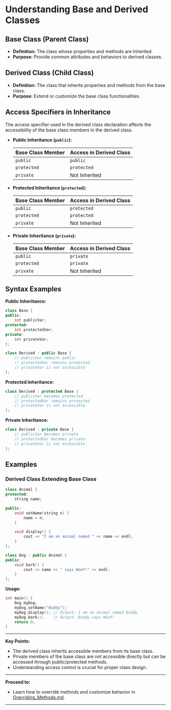 # Understanding Base and Derived Classes

## **Base Class (Parent Class)**

- **Definition:** The class whose properties and methods are inherited.
- **Purpose:** Provide common attributes and behaviors to derived classes.

## **Derived Class (Child Class)**

- **Definition:** The class that inherits properties and methods from the base class.
- **Purpose:** Extend or customize the base class functionalities.

## **Access Specifiers in Inheritance**

The access specifier used in the derived class declaration affects the accessibility of the base class members in the derived class.

- **Public Inheritance (`public`):**

  | Base Class Member | Access in Derived Class |
  |-------------------|-------------------------|
  | `public`          | `public`                |
  | `protected`       | `protected`             |
  | `private`         | Not Inherited           |

- **Protected Inheritance (`protected`):**

  | Base Class Member | Access in Derived Class |
  |-------------------|-------------------------|
  | `public`          | `protected`             |
  | `protected`       | `protected`             |
  | `private`         | Not Inherited           |

- **Private Inheritance (`private`):**

  | Base Class Member | Access in Derived Class |
  |-------------------|-------------------------|
  | `public`          | `private`               |
  | `protected`       | `private`               |
  | `private`         | Not Inherited           |

## **Syntax Examples**

**Public Inheritance:**

```cpp
class Base {
public:
    int publicVar;
protected:
    int protectedVar;
private:
    int privateVar;
};

class Derived : public Base {
    // publicVar remains public
    // protectedVar remains protected
    // privateVar is not accessible
};
```

**Protected Inheritance:**

```cpp
class Derived : protected Base {
    // publicVar becomes protected
    // protectedVar remains protected
    // privateVar is not accessible
};
```

**Private Inheritance:**

```cpp
class Derived : private Base {
    // publicVar becomes private
    // protectedVar becomes private
    // privateVar is not accessible
};
```

## **Examples**

### **Derived Class Extending Base Class**

```cpp
class Animal {
protected:
    string name;

public:
    void setName(string n) {
        name = n;
    }

    void display() {
        cout << "I am an animal named " << name << endl;
    }
};

class Dog : public Animal {
public:
    void bark() {
        cout << name << " says Woof!" << endl;
    }
};
```

**Usage:**

```cpp
int main() {
    Dog myDog;
    myDog.setName("Buddy");
    myDog.display(); // Output: I am an animal named Buddy
    myDog.bark();    // Output: Buddy says Woof!
    return 0;
}
```

---

**Key Points:**

- The derived class inherits accessible members from its base class.
- Private members of the base class are not accessible directly but can be accessed through public/protected methods.
- Understanding access control is crucial for proper class design.

---

**Proceed to:**

- Learn how to override methods and customize behavior in [Overriding_Methods.md](Overriding_Methods.md).

---

